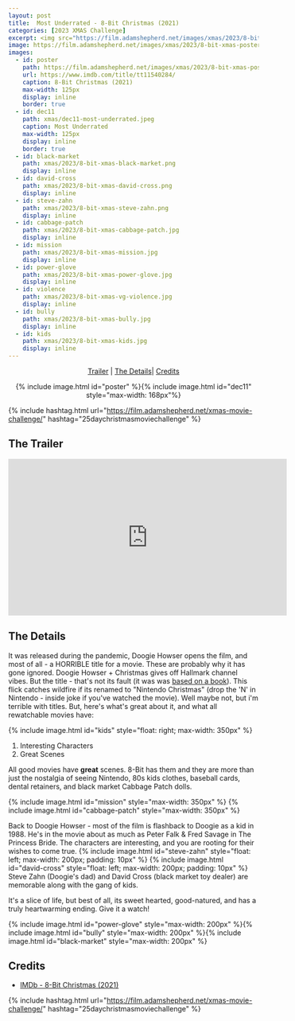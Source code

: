 ```yaml
---
layout: post
title:  Most Underrated - 8-Bit Christmas (2021)
categories: [2023 XMAS Challenge]
excerpt: <img src="https://film.adamshepherd.net/images/xmas/2023/8-bit-xmas-poster.jpg" width="125px"/>
image: https://film.adamshepherd.net/images/xmas/2023/8-bit-xmas-poster.jpg
images:
  - id: poster
    path: https://film.adamshepherd.net/images/xmas/2023/8-bit-xmas-poster.jpg
    url: https://www.imdb.com/title/tt11540284/
    caption: 8-Bit Christmas (2021)
    max-width: 125px
    display: inline
    border: true
  - id: dec11
    path: xmas/dec11-most-underrated.jpeg
    caption: Most Underrated	
    max-width: 125px
    display: inline
    border: true
  - id: black-market
    path: xmas/2023/8-bit-xmas-black-market.png
    display: inline
  - id: david-cross
    path: xmas/2023/8-bit-xmas-david-cross.png
    display: inline
  - id: steve-zahn
    path: xmas/2023/8-bit-xmas-steve-zahn.png
    display: inline
  - id: cabbage-patch
    path: xmas/2023/8-bit-xmas-cabbage-patch.jpg
    display: inline
  - id: mission
    path: xmas/2023/8-bit-xmas-mission.jpg
    display: inline
  - id: power-glove
    path: xmas/2023/8-bit-xmas-power-glove.jpg
    display: inline
  - id: violence
    path: xmas/2023/8-bit-xmas-vg-violence.jpg
    display: inline
  - id: bully
    path: xmas/2023/8-bit-xmas-bully.jpg
    display: inline
  - id: kids
    path: xmas/2023/8-bit-xmas-kids.jpg
    display: inline
---
```


<div style="text-align: center">
  <p><a href="#the-trailer">Trailer</a> | <a href="#the-details">The Details</a>| <a href="#credits">Credits</a></p>
  <p>{% include image.html id="poster" %}{% include image.html id="dec11" style="max-width: 168px"%}</p>
</div>

{% include hashtag.html url="https://film.adamshepherd.net/xmas-movie-challenge/" hashtag="25daychristmasmoviechallenge" %}

## The Trailer 

<div style="text-align: center">
  <iframe width="560" height="315" src="https://www.youtube.com/embed/CI-YWRK0VPo?si=cLvGRLBDhpKaJdVG" title="YouTube video player" frameborder="0" allow="accelerometer; autoplay; clipboard-write; encrypted-media; gyroscope; picture-in-picture; web-share" allowfullscreen></iframe>
</div>


## The Details

It was released during the pandemic, Doogie Howser opens the film, and most of all - a HORRIBLE title for a movie. These are probably why it has gone ignored. Doogie Howser + Christmas gives off Hallmark channel vibes. But the title - that's not its fault (it was was [based on a book](https://a.co/d/hXNUlVU)). This flick catches wildfire if its renamed to "Nintendo Christmas" (drop the 'N' in Nintendo - inside joke if you've watched the movie). Well maybe not, but i'm terrible with titles. But, here's what's great about it, and what all rewatchable movies have:

{% include image.html id="kids" style="float: right; max-width: 350px" %}

1. Interesting Characters 
2. Great Scenes

All good movies have **great** scenes. 8-Bit has them and they are more than just the nostalgia of seeing Nintendo, 80s kids clothes, baseball cards, dental retainers, and black market Cabbage Patch dolls.

{% include image.html id="mission" style="max-width: 350px" %} {% include image.html id="cabbage-patch" style="max-width: 350px" %}

Back to Doogie Howser - most of the film is flashback to Doogie as a kid in 1988. He's in the movie about as much as Peter Falk & Fred Savage in The Princess Bride. The characters are interesting, and you are rooting for their wishes to come true. {% include image.html id="steve-zahn" style="float: left; max-width: 200px; padding: 10px" %} {% include image.html id="david-cross" style="float: left; max-width: 200px; padding: 10px" %} Steve Zahn (Doogie's dad) and David Cross (black market toy dealer)  are memorable along with the gang of kids.

It's a slice of life, but best of all, its sweet hearted, good-natured, and has a truly heartwarming ending. Give it a watch!

{% include image.html id="power-glove" style="max-width: 200px" %}{% include image.html id="bully" style="max-width: 200px" %}{% include image.html id="black-market" style="max-width: 200px" %}

## Credits

* [IMDb - 8-Bit Christmas (2021)](https://www.imdb.com/title/tt11540284/)


{% include hashtag.html url="https://film.adamshepherd.net/xmas-movie-challenge/" hashtag="25daychristmasmoviechallenge" %}

<p>&nbsp;</p>
